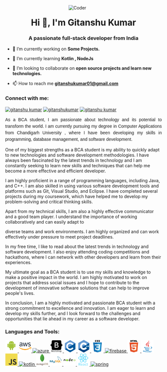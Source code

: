 <img align="right" alt="Coder" width="300" src="https://media.tenor.com/_DOBjnGspYAAAAAM/code-coding.gif">
<h1 align="center">Hi 👋, I'm Gitanshu Kumar</h1>
<h3 align="center">A passionate full-stack developer from India</h3>

- 🔭 I’m currently working on **Some Projects.**

- 🌱 I’m currently learning **Kotlin , NodeJs**

- 👯 I’m looking to collaborate on **open source projects and learn new technologies.**

- 📫 How to reach me **gitanshukumar01@gmail.com**

<h3 align="left">Connect with me:</h3>
<p align="left">
<a href="https://linkedin.com/in/gitanshu kumar" target="blank"><img align="center" src="https://raw.githubusercontent.com/rahuldkjain/github-profile-readme-generator/master/src/images/icons/Social/linked-in-alt.svg" alt="gitanshu kumar" height="30" width="40" /></a>
<a href="https://www.hackerrank.com/gitanshukumar" target="blank"><img align="center" src="https://raw.githubusercontent.com/rahuldkjain/github-profile-readme-generator/master/src/images/icons/Social/hackerrank.svg" alt="gitanshukumar" height="30" width="40" /></a>
<a href="https://www.hackerearth.com/gitanshu kumar" target="blank"><img align="center" src="https://raw.githubusercontent.com/rahuldkjain/github-profile-readme-generator/master/src/images/icons/Social/hackerearth.svg" alt="gitanshu kumar" height="30" width="40" /></a>
</p>
<p style="text-align: justify; line-height: 1.5; font-family: 'Trebuchet MS', 'Lucida Sans Unicode', 'Lucida Grande', 'Lucida Sans', Arial, sans-serif;">
            As a BCA student, I am passionate about technology and its
             potential to transform the world. I am currently pursuing
              my degree in Computer Applications from Chandigarh University
            , where I have been developing my skills in programming, database
             management, and software development.<br>

One of my biggest strengths as a BCA student is my ability to quickly adapt
 to new technologies and software development methodologies. 
I have always been fascinated by the latest trends in technology and I am 
constantly seeking to learn new skills and techniques that can help me become 
a more effective and efficient developer.<br>


I am highly proficient in a range of programming languages, including Java,
 and C++. I am also skilled in using various software development tools
  and platforms such as Git, Visual Studio, and Eclipse. 
I have completed several projects during my coursework, which have helped me to
 develop my problem-solving and critical thinking skills.<br>

Apart from my technical skills, I am also a highly effective communicator and a 
good team player.
 I understand the importance of working collaboratively and can easily adapt to
 
 diverse teams and work environments. 
 I am highly organized and can work effectively under pressure to meet project deadlines.<br>

In my free time, I like to read about the latest trends in technology and software
 development.
 I also enjoy attending coding competitions and hackathons, where I can network with
  other developers and learn from their experiences.<br>

My ultimate goal as a BCA student is to use my skills and knowledge to make a positive
 impact in the world. 
I am highly motivated to work on projects that address social issues and I hope to 
contribute to the development of innovative software solutions that can help to
 improve people's lives.<br>

In conclusion, I am a highly motivated and passionate BCA student with a strong 
commitment to excellence and innovation. 
I am eager to learn and develop my skills further, and I look forward to the
 challenges and opportunities that lie ahead in my career as a software developer.<br>
        </p>

<h3 align="left">Languages and Tools:</h3>
<p align="left"> <a href="https://developer.android.com" target="_blank" rel="noreferrer"> <img src="https://raw.githubusercontent.com/devicons/devicon/master/icons/android/android-original-wordmark.svg" alt="android" width="40" height="40"/> </a> <a href="https://aws.amazon.com" target="_blank" rel="noreferrer"> <img src="https://raw.githubusercontent.com/devicons/devicon/master/icons/amazonwebservices/amazonwebservices-original-wordmark.svg" alt="aws" width="40" height="40"/> </a> <a href="https://azure.microsoft.com/en-in/" target="_blank" rel="noreferrer"> <img src="https://www.vectorlogo.zone/logos/microsoft_azure/microsoft_azure-icon.svg" alt="azure" width="40" height="40"/> </a> <a href="https://getbootstrap.com" target="_blank" rel="noreferrer"> <img src="https://raw.githubusercontent.com/devicons/devicon/master/icons/bootstrap/bootstrap-plain-wordmark.svg" alt="bootstrap" width="40" height="40"/> </a> <a href="https://www.cprogramming.com/" target="_blank" rel="noreferrer"> <img src="https://raw.githubusercontent.com/devicons/devicon/master/icons/c/c-original.svg" alt="c" width="40" height="40"/> </a> <a href="https://www.w3schools.com/cpp/" target="_blank" rel="noreferrer"> <img src="https://raw.githubusercontent.com/devicons/devicon/master/icons/cplusplus/cplusplus-original.svg" alt="cplusplus" width="40" height="40"/> </a> <a href="https://www.w3schools.com/css/" target="_blank" rel="noreferrer"> <img src="https://raw.githubusercontent.com/devicons/devicon/master/icons/css3/css3-original-wordmark.svg" alt="css3" width="40" height="40"/> </a> <a href="https://firebase.google.com/" target="_blank" rel="noreferrer"> <img src="https://www.vectorlogo.zone/logos/firebase/firebase-icon.svg" alt="firebase" width="40" height="40"/> </a> <a href="https://www.w3.org/html/" target="_blank" rel="noreferrer"> <img src="https://raw.githubusercontent.com/devicons/devicon/master/icons/html5/html5-original-wordmark.svg" alt="html5" width="40" height="40"/> </a> <a href="https://www.java.com" target="_blank" rel="noreferrer"> <img src="https://raw.githubusercontent.com/devicons/devicon/master/icons/java/java-original.svg" alt="java" width="40" height="40"/> </a> <a href="https://developer.mozilla.org/en-US/docs/Web/JavaScript" target="_blank" rel="noreferrer"> <img src="https://raw.githubusercontent.com/devicons/devicon/master/icons/javascript/javascript-original.svg" alt="javascript" width="40" height="40"/> </a> <a href="https://kotlinlang.org" target="_blank" rel="noreferrer"> <img src="https://www.vectorlogo.zone/logos/kotlinlang/kotlinlang-icon.svg" alt="kotlin" width="40" height="40"/> </a> <a href="https://www.mongodb.com/" target="_blank" rel="noreferrer"> <img src="https://raw.githubusercontent.com/devicons/devicon/master/icons/mongodb/mongodb-original-wordmark.svg" alt="mongodb" width="40" height="40"/> </a> <a href="https://www.mysql.com/" target="_blank" rel="noreferrer"> <img src="https://raw.githubusercontent.com/devicons/devicon/master/icons/mysql/mysql-original-wordmark.svg" alt="mysql" width="40" height="40"/> </a> <a href="https://nodejs.org" target="_blank" rel="noreferrer"> <img src="https://raw.githubusercontent.com/devicons/devicon/master/icons/nodejs/nodejs-original-wordmark.svg" alt="nodejs" width="40" height="40"/> </a> <a href="https://reactjs.org/" target="_blank" rel="noreferrer"> <img src="https://raw.githubusercontent.com/devicons/devicon/master/icons/react/react-original-wordmark.svg" alt="react" width="40" height="40"/> </a> <a href="https://spring.io/" target="_blank" rel="noreferrer"> <img src="https://www.vectorlogo.zone/logos/springio/springio-icon.svg" alt="spring" width="40" height="40"/> </a> </p>
